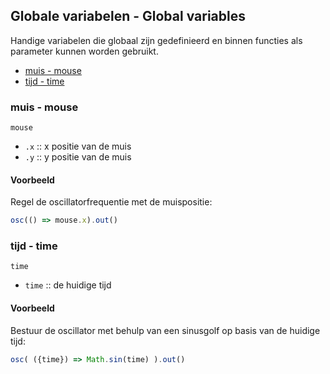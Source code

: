 ## Globale variabelen - Global variables

Handige variabelen die globaal zijn gedefinieerd en binnen functies als parameter kunnen worden gebruikt.

- [muis - mouse](#muis_-_mouse)
- [tijd - time](#tijd_-_time)

### muis - mouse

`mouse`

* `.x` :: x positie van de muis
* `.y` :: y positie van de muis 

#### Voorbeeld

Regel de oscillatorfrequentie met de muispositie:

```javascript
osc(() => mouse.x).out()
```

### tijd - time

`time`

* `time` :: de huidige tijd

#### Voorbeeld

Bestuur de oscillator met behulp van een sinusgolf op basis van de huidige tijd:

```javascript
osc( ({time}) => Math.sin(time) ).out()
```
